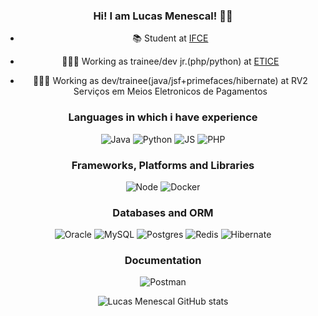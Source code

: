 <center>

### Hi! I am Lucas Menescal!  👋🤖
 - 📚 Student at [IFCE](https://ifce.edu.br/)

 - 🧑🏻‍💻 Working as trainee/dev jr.(php/python) at [ETICE](https://www.etice.ce.gov.br/)
 
 - 🧑🏻‍💻 Working as dev/trainee(java/jsf+primefaces/hibernate) at RV2 Serviços em Meios Eletronicos de Pagamentos


### Languages in which i have experience
![Java](https://img.shields.io/badge/Java-ED8B00?style=flat&logo=java&logoColor=white) ![Python](https://img.shields.io/badge/Python-14354C?style=flat&logo=python&logoColor=white) ![JS](https://img.shields.io/badge/JavaScript-323330?style=flat&logo=javascript&logoColor=F7DF1E) ![PHP](https://img.shields.io/badge/PHP-777BB4?style=flat&logo=php&logoColor=white)


### Frameworks, Platforms and Libraries
![Node](https://img.shields.io/badge/Node.js-43853D?style=flat&logo=node.js&logoColor=white) ![Docker](https://img.shields.io/badge/docker-%230db7ed.svg?style=flat&logo=docker&logoColor=white) 

### Databases and ORM
![Oracle](https://img.shields.io/badge/Oracle-F80000?style=flat&logo=oracle&logoColor=white) ![MySQL](https://img.shields.io/badge/MySQL-005C84?style=flat&logo=mysql&logoColor=white) ![Postgres](https://img.shields.io/badge/postgres-%23316192.svg?style=flat&logo=postgresql&logoColor=white) ![Redis](https://img.shields.io/badge/redis-%23DD0031.svg?style=flat&logo=redis&logoColor=white) ![Hibernate](https://img.shields.io/badge/Hibernate-59666C?style=flat&logo=Hibernate&logoColor=white)

### Documentation 
![Postman](https://img.shields.io/badge/Postman-FF6C37?style=flat&logo=postman&logoColor=white)





![Lucas Menescal GitHub stats](https://github-readme-stats.vercel.app/api?username=lucasmenescal&show_icons=true&theme=radical)

</center>
